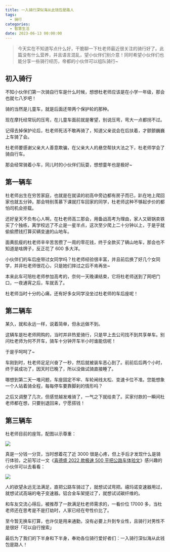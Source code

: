 ```yaml
---
title: 一入骑行深似海从此钱包是路人
tags:
  - 骑行
categories:
  - 智慧生活
date: 2023-06-13 00:00:00
---
```


> 今天实在不知道写点什么好，干脆聊一下杜老师最近很关注的骑行好了。此篇没有什么营养，并且语言混乱，望小伙伴们别介意！同时希望小伙伴们也能分享一些骑行经历，帝都的小伙伴可以组队骑行~

<!-- more -->

## 初入骑行

不知小伙伴们第一次骑自行车是什么时候，想想杜老师应该是在小学一年级，那会也就七八岁吧！

骑的当然是儿童车，就是后面还带两个保护轮的那种。

现在摩托经常玩的压弯，在儿童车面前就是奢望，别说压弯，弯大一点都拐不过。

记得去掉保护论后，杜老师死活不敢再骑了，知道父亲说会在后扶着，才颤颤巍巍上车骑了会。

杜老师要感谢父亲大人善意欺骗，在父亲大人的悬空帮扶大法之下，杜老师学会了骑自行车。

那会经常骑着小车，同儿时的小伙伴们玩耍，想想童年也是极好~

## 第一辆车

杜老师出生在穷苦家庭，也就是在就读的初高中旁边都有房子而已，趴在地上爬回家也就五分钟。那会特别羡慕下课就打车回家的同学，杜老师这种不够起步价的都怕司机会拒载。

还好皇天不负有心人啊，在杜老师高三那会，用备战高考为理由，家人又砸锅卖铁买了个独栋，离学校远了不止是一星半点，这次至少爬上二十分钟以上，于是乎就偷偷攒钱打算买辆变速的山地车。

面黄肌瘦的杜老师辛辛苦苦攒了一周的零花钱，终于全款买了辆山地车，那会也不知道是啥牌子，反正花了 600 多大洋。

小伙伴们的车后座带过女同学吗？杜老师经验很丰富，并且前后换了好几个女同学，并非杜老师很花心，只是她们摔过之后不肯再坐~

本来此车可陪杜老师参加高考的，奈何一天晚课结束，它将杜老师送到了网吧门口，一夜通宵之后，车就丢了。

杜老师当时十分的心痛，还有好多女同学没坐过杜老师的车后座呢！

## 第二辆车

某久，就和永远一样，说着简单，但永远做不到。

这辆车是杜老师网购的，当时并非热爱骑行，只是早上去公司找不到共享单车。别问杜老师为何不开车，骑车十分钟开车半小时谁能信呢！

于是乎呵呵了~

车刚到时，杜老师足足兴奋了一秒，然后就被装车恶心到了。前前后后两个小时，终于装成功了，因天时已晚了，所以没做试骑直接睡了。

哪想到第二天一堆问题，车座固定不牢、车轮闸线太松、变速卡位不准。您能想象一个人站着骑全程，每每停车要靠脚刹的情形吗？

之后又调整了几次，但感觉越发难骑了，一气之下就给卖了。买家付款的一瞬间杜老师都在想，只要别退回来，宁愿搭钱！

## 第三辆车

杜老师目前的座驾，配图以示尊重：

![](https://cdn.dusays.com/2023/06/595-1.jpg)

真是一分钱一分货，当时想着花了近 3000 很是心疼，但上手后才发现什么是骑行体验，之前写过一文《[喜德盛 2022 款极速 500 平把公路车体验文](https://dusays.com/534/)》感兴趣的小伙伴可以去看看：

![](https://cdn.dusays.com/2023/06/595-2.jpg)

人的欲望永远无法满足，直把公路车骑过了，就想试试弯把。禧玛诺变速器用过，就想试试高端的电子变速器。铝合金车架提过了，就想试试碳纤维的。

和车友交流心得后，被推荐了一款满足杜老师需求的，一看价位 17000 多，当杜老师还在思考是不是打劫时，人家已经在夸性价比了。

至今暂无换车打算，也许仅是用来通勤，没有必要上升到专业性，且骑行对男性不是很好「可以自行搜索」

最后为了我们的下半身和下半身，奉劝各位骑行爱好者们：一入骑行深似海从此钱包是路人！